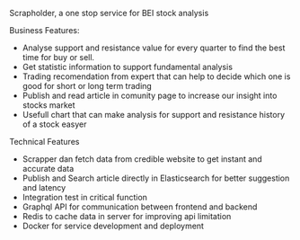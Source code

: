 Scrapholder, a one stop service for BEI stock analysis

Business Features:
- Analyse support and resistance value for every quarter to find the best time for buy or sell.
- Get statistic information to support fundamental analysis
- Trading recomendation from expert that can help to decide which one is good for short or long term trading
- Publish and read article in comunity page to increase our insight into stocks market
- Usefull chart that can make analysis for support and resistance history of a stock easyer

Technical Features
- Scrapper dan fetch data from credible website to get instant and accurate data
- Publish and Search article directly in Elasticsearch for better suggestion and latency
- Integration test in critical function
- Graphql API for communication between frontend and backend
- Redis to cache data in server for improving api limitation
- Docker for service development and deployment
